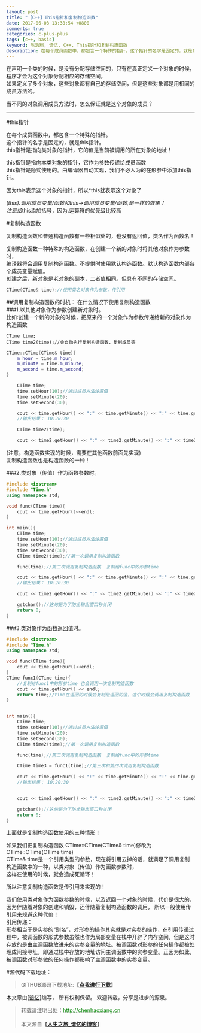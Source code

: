 ```yaml
---
layout: post
title: "【C++】This指针和复制构造函数"
date: 2017-06-03 13:38:54 +0800
comments: true
categories: c-plus-plus
tags: [c++, basis]
keyword: 陈浩翔, 谙忆, C++, This指针和复制构造函数
description: 在每个成员函数中，都包含一个特殊的指针。这个指针的名字是固定的，就是this指针。this指针是指向类对象的指针，它的值是当前被调用的所在对象的地址！  
---
```


在声明一个类的时候，是没有分配存储空间的，只有在真正定义一个对象的时候，程序才会为这个对象分配相应的存储空间。  
如果定义了多个对象，这些对象都有自己的存储空间，但是这些对象都是用相同的成员方法的。  

当不同的对象调用成员方法时，怎么保证就是这个对象的成员？

<!-- more -->
----------

#this指针

在每个成员函数中，都包含一个特殊的指针。  
这个指针的名字是固定的，就是this指针。  
this指针是指向类对象的指针，它的值是当前被调用的所在对象的地址！  

this指针是指向本类对象的指针，它作为参数传递给成员函数  
this指针是隐式使用的。由编译器自动实现，我们不必人为的在形参中添加this指针。 

因为this表示这个对象的指针，所以*this就表示这个对象了  

(*this).调用成员变量/函数和this->调用成员变量/函数,是一样的效果！  
注意给*this添加括号，因为.运算符的优先级比较高  

#复制构造函数

复制构造函数和普通构造函数有一些相似处的，也没有返回值，类名作为函数名！  

复制构造函数一种特殊的构造函数，在创建一个新的对象时将其他对象作为参数时，  
编译器将会调用复制构造函数。不提供时使用默认构造函数。默认构造函数内部各个成员变量赋值。  
创建之后，新对象是老对象的副本，二者值相同。但具有不同的存储空间。  
```C++ 形式
CTime(CTime& time);//使用类名对象作为参数，传引用
```

##调用复制构造函数的时机：
在什么情况下使用复制构造函数  
###1.以其他对象作为参数创建新对象时。  
比如:创建一个新的对象的时候，把原来的一个对象作为参数传递给新的对象作为构造函数  
```
CTime time;
CTime time2(time);//会自动执行复制构造函数，复制成员等  
```  
```c++ 复制构造函数
CTime::CTime(CTime& time){
	m_hour = time.m_hour;
	m_minute = time.m_minute;
	m_second = time.m_second;
}
```

```c++ 通过复制构造函数复制原来的time
	CTime time;
	time.setHour(10);//通过成员方法设置值
	time.setMinute(20);
	time.setSecond(30);

	cout << time.getHour() << ":" << time.getMinute() << ":" << time.getSecond() << endl;
	//输出结果： 10:20:30

	CTime time2(time);

	cout << time2.getHour() << ":" << time2.getMinute() << ":" << time2.getSecond() << endl;

```
(注意，构造函数实现的时候，需要在其他函数前面先实现)  
复制构造函数也是构造函数的一种！  

###2.类对象（传值）作为函数参数时。
```C++ 类对象（传值）作为函数参数时。
#include <iostream>
#include "Time.h"
using namespace std;

void func(CTime time){
	cout << time.getHour()<<endl;
}

int main(){
	CTime time;
	time.setHour(10);//通过成员方法设置值
	time.setMinute(20);
	time.setSecond(30);
	CTime time2(time);//第一次调用复制构造函数

	func(time);//第二次调用复制构造函数  复制给func中的形参time

	cout << time.getHour() << ":" << time.getMinute() << ":" << time.getSecond() << endl;
	//输出结果： 10:20:30

	cout << time2.getHour() << ":" << time2.getMinute() << ":" << time2.getSecond() << endl;

	getchar();//这句是为了防止输出窗口秒关闭
	return 0;
}
```
  
###3.类对象作为函数返回值时。
```C++ 类对象作为函数返回值时。
#include <iostream>
#include "Time.h"
using namespace std;

void func(CTime time){
	cout << time.getHour()<<endl;
}
CTime func1(CTime time){
	//复制给func1中的形参time 也会调用一次复制构造函数
	cout << time.getHour() << endl;
	return time;//time在返回的时候会复制给返回的值，这个时候会调用复制构造函数
}


int main(){
	CTime time;
	time.setHour(10);//通过成员方法设置值
	time.setMinute(20);
	time.setSecond(30);
	CTime time2(time);//第一次调用复制构造函数

	func(time);//第二次调用复制构造函数  复制给func中的形参time

	CTime time3 = func1(time);//第三次和第四次调用复制构造函数
	
	cout << time.getHour() << ":" << time.getMinute() << ":" << time.getSecond() << endl;
	//输出结果： 10:20:30


	cout << time2.getHour() << ":" << time2.getMinute() << ":" << time2.getSecond() << endl;

	getchar();//这句是为了防止输出窗口秒关闭
	return 0;
}
```

上面就是复制构造函数使用的三种情形！  

如果我们把复制构造函数 CTime::CTime(CTime& time)修改为CTime::CTime(CTime time)   
CTime& time是一个引用类型的参数，现在将引用去掉的话，就满足了调用复制构造函数中的一种，以类对象（传值）作为函数参数时，  
这样在使用的时候，就会造成死循环！  

所以注意复制构造函数是传引用来实现的！    

我们使用类对象作为函数参数的时候，以及返回一个对象的时候，代价是很大的，  
因为伴随着对象的创建和销毁，还伴随着复制构造函数的调用， 所以一般使用传引用来规避这种代价！  
引用传递：  
形参相当于是实参的“别名”，对形参的操作其实就是对实参的操作，在引用传递过程中，被调函数的形式参数虽然也作为局部变量在栈中开辟了内存空间，但是这时存放的是由主调函数放进来的实参变量的地址。被调函数对形参的任何操作都被处理成间接寻址，即通过栈中存放的地址访问主调函数中的实参变量。正因为如此，被调函数对形参做的任何操作都影响了主调函数中的实参变量。  

#源代码下载地址：
<blockquote cite='陈浩翔'>
GITHUB源码下载地址:<strong>【<a href='https://github.com/chenhaoxiang/C-Study/tree/master/20170603/test2' target='_blank'>点我进行下载</a>】</strong></p>
</blockquote>


本文章由<a href="http://chenhaoxiang.cn/">[谙忆]</a>编写， 所有权利保留。 
欢迎转载，分享是进步的源泉。
<blockquote cite='陈浩翔'>
<p background-color='#D3D3D3'>转载请注明出处：<a href='http://chenhaoxiang.cn'><font color="green">http://chenhaoxiang.cn</font></a><br><br>
本文源自<strong>【<a href='http://chenhaoxiang.cn' target='_blank'>人生之旅_谙忆的博客</a>】</strong></p>
</blockquote>
